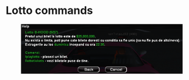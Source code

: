 # Lotto commands

<figure><img src="../../.gitbook/assets/image (15).png" alt=""><figcaption></figcaption></figure>

